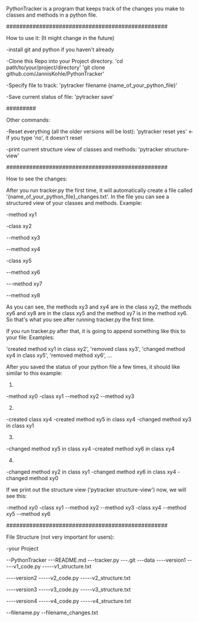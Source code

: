 PythonTracker is a program that keeps track of the changes you make to classes and methods in a python file.

#################################################

How to use it: (It might change in the future)

-install git and python if you haven't already

-Clone this Repo into your Project directory.
'cd path/to/your/project/directory'
'git clone github.com/JannisKohle/PythonTracker'

-Specify file to track: 'pytracker filename {name_of_your_python_file}'

-Save current status of file: 'pytracker save'

#########

Other commands:

-Reset everything (all the older versions will be lost): 'pytracker reset yes' <- if you type 'no', it doesn't reset

-print current structure view of classes and methods: 'pytracker structure-view'

#################################################

How to see the changes:

After you run tracker.py the first time, it will automatically create a file called '{name_of_your_python_file}_changes.txt'.
In the file you can see a structured view of your classes and methods. Example:

-method xy1

-class xy2

--method xy3

--method xy4

-class xy5

--method xy6

---method xy7

--method xy8

As you can see, the methods xy3 and xy4 are in the class xy2, the methods xy6 and xy8 are in the class xy5
and the method xy7 is in the method xy6. So that's what you see after running tracker.py the first time.

If you run tracker.py after that, it is going to append something like this to your file:
Examples:

'created method xy1 in class xy2', 'removed class xy3', 'changed method xy4 in class xy5', 'removed method xy6', ...

After you saved the status of your python file a few times, it should like similar to this example:

1.
-method xy0
-class xy1
--method xy2
--method xy3

2.
-created class xy4
-created method xy5 in class xy4
-changed method xy3 in class xy1

3.
-changed method xy5 in class xy4
-created method xy6 in class xy4

4.
-changed method xy2 in class xy1
-changed method xy6 in class xy4
-changed method xy0

If we print out the structure view ('pytracker structure-view') now, we will see this:

-method xy0
-class xy1
--method xy2
--method xy3
-class xy4
--method xy5
--method xy6

#################################################

File Structure (not very important for users):

-your Project

--PythonTracker
---README.md
---tracker.py
---.git
---data
----version1
-----v1_code.py
-----v1_structure.txt

----version2
-----v2_code.py
-----v2_structure.txt

----version3
-----v3_code.py
-----v3_structure.txt

----version4
-----v4_code.py
-----v4_structure.txt

--filename.py
--filename_changes.txt
